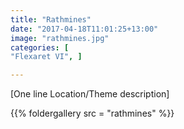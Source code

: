 ```yaml
---
title: "Rathmines"
date: "2017-04-18T11:01:25+13:00"
image: "rathmines.jpg"
categories: [
"Flexaret VI", ]

---
```

[One line Location/Theme description]
<!--more--> 
  {{% foldergallery src = "rathmines" %}}

